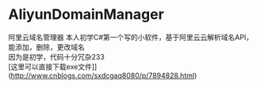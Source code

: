 # AliyunDomainManager
阿里云域名管理器
本人初学C#第一个写的小软件，基于阿里云云解析域名API，能添加，删除，更改域名  
因为是初学，代码十分冗杂233  
[这里可以直接下载exe文件]](http://www.cnblogs.com/sxdcgaq8080/p/7894828.html)
